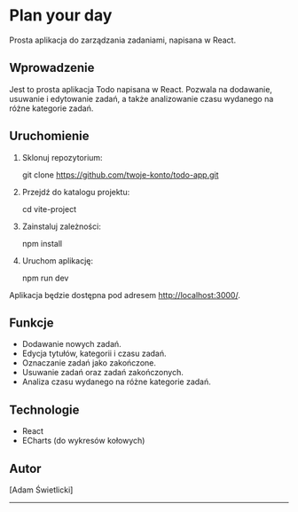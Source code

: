 # Plan your day

Prosta aplikacja do zarządzania zadaniami, napisana w React.


## Wprowadzenie

Jest to prosta aplikacja Todo napisana w React. Pozwala na dodawanie, usuwanie i edytowanie zadań, a także analizowanie czasu wydanego na różne kategorie zadań.

## Uruchomienie

1. Sklonuj repozytorium:


    git clone https://github.com/twoje-konto/todo-app.git

2. Przejdź do katalogu projektu:

   
    cd vite-project
    

3. Zainstaluj zależności:


    npm install


4. Uruchom aplikację:

    
    npm run dev
    

Aplikacja będzie dostępna pod adresem [http://localhost:3000/](http://localhost:3000/).

## Funkcje

- Dodawanie nowych zadań.
- Edycja tytułów, kategorii i czasu zadań.
- Oznaczanie zadań jako zakończone.
- Usuwanie zadań oraz zadań zakończonych.
- Analiza czasu wydanego na różne kategorie zadań.

## Technologie

- React
- ECharts (do wykresów kołowych)

## Autor

[Adam Świetlicki]

---